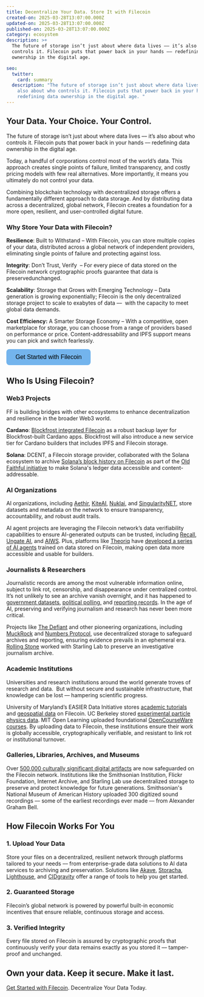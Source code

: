 ```yaml
---
title: Decentralize Your Data. Store It with Filecoin
created-on: 2025-03-28T13:07:00.000Z
updated-on: 2025-03-28T13:07:00.000Z
published-on: 2025-03-28T13:07:00.000Z
category: ecosystem
description: >+
  The future of storage isn’t just about where data lives –– it’s also about who
  controls it. Filecoin puts that power back in your hands –– redefining data
  ownership in the digital age. 

seo:
  twitter:
    card: summary
  description: "The future of storage isn’t just about where data lives –– it’s
    also about who controls it. Filecoin puts that power back in your hands ––
    redefining data ownership in the digital age. "
---
```

## Your Data. Your Choice. Your Control.

The future of storage isn’t just about where data lives –– it’s also about who controls it. Filecoin puts that power back in your hands –– redefining data ownership in the digital age. 

Today, a handful of corporations control most of the world’s data. This approach creates single points of failure, limited transparency, and costly pricing models with few real alternatives. More importantly, it means you ultimately do not control your data. 

Combining blockchain technology with decentralized storage offers a fundamentally different approach to data storage. And by distributing data across a decentralized, global network, Filecoin creates a foundation for a more open, resilient, and user-controlled digital future.

### Why Store Your Data with Filecoin?

**Resilience**: Built to Withstand – With Filecoin, you can store multiple copies of your data, distributed across a global network of independent providers, eliminating single points of failure and protecting against loss. 

**Integrity**: Don’t Trust, Verify  – For every piece of data stored on the Filecoin network cryptographic proofs guarantee that data is preservedunchanged.

**Scalability**: Storage that Grows with Emerging Technology – Data generation is growing exponentially; Filecoin is the only decentralized storage project to scale to exabytes of data ––  with the capacity to meet global data demands.

**Cost Efficiency:** A Smarter Storage Economy – With a competitive, open marketplace for storage, you can choose from a range of providers based on performance or price. Content-addressability and IPFS support means you can pick and switch fearlessly. 


<a href="mailto:sales@fil.org" style="
    display: inline-block; 
    background-color: #73B4ED; 
    color: black; 
    text-decoration: none; 
    padding: 12px 24px; 
    font-family: Archivo, sans-serif; 
    font-size: 16px; 
    border-radius: 8px; 
    transition: background 0.3s;">
    Get Started with Filecoin
</a>


## Who Is Using Filecoin?

### Web3 Projects 

FF is building bridges with other ecosystems to enhance decentralization and resilience in the broader Web3 world.

**Cardano**: [Blockfrost integrated Filecoin](https://fil.org/blog/blockfrost-and-filecoin-foundation-collaborate-to-enhance-the-decentralization-of-cardano-data) as a robust backup layer for Blockfrost-built Cardano apps. Blockfrost will also introduce a new service tier for Cardano builders that includes IPFS and Filecoin storage. 

**Solana**: DCENT, a Filecoin storage provider, collaborated with the Solana ecosystem to archive [Solana’s block history on Filecoin](https://destor.com/resources/news/solana-integrates-filecoin) as part of the [Old Faithful initiative](https://docs.triton.one/project-yellowstone/old-faithful-historical-archive/old-faithful-public-report) to make Solana's ledger data accessible and content-addressable. 

### AI Organizations

AI organizations, including [Aethir](https://fil.org/ecosystem-explorer/aethir), [KiteAI](https://fil.org/ecosystem-explorer/kite-ai), [Nuklai](https://fil.org/ecosystem-explorer/nuklai), and [SingularityNET](https://singularitynet.io/), store datasets and metadata on the network to ensure transparency, accountability, and robust audit trails.

AI agent projects are leveraging the Filecoin network’s data verifiability capabilities to ensure AI-generated outputs can be trusted, including [Recall](https://recall.network/), [Ungate AI](https://fil.org/ecosystem-explorer/ungate), and [AIWS](https://fil.org/ecosystem-explorer/aiws). Plus, platforms like [Theoriq](https://www.theoriq.ai/) have [developed a series of AI agents](https://mirror.xyz/0xbCAa90C8bA95b3ba6C8Aa6900a92FE70b97E5eF7/y8zj9hbr6ZEES9V9bMtqyzEBm0osh5ivoSBEYVN3mkI) trained on data stored on Filecoin, making open data more accessible and usable for builders. 

### Journalists & Researchers

Journalistic records are among the most vulnerable information online, subject to link rot, censorship, and disappearance under centralized control. It’s not unlikely to see an archive vanish overnight, and it has happened to [government datasets](https://cyber.harvard.edu/story/2025-01/archivists-work-identify-and-save-thousands-datasets-disappearing-datagov), [political polling,](https://www.theguardian.com/us-news/2025/mar/05/abc-news-538-shut-down) and [reporting records](https://www.rollingstone.com/music/music-news/mtv-news-saved-internet-archive-1235051776/). In the age of AI, preserving and verifying journalism and research has never been more critical. 

Projects like [The Defiant](https://thedefiant.io/news/defi/the-defiant-to-preserve-article-archives-on-filecoin) and other pioneering organizations, including [MuckRock](https://www.muckrock.com/news/archives/2024/sep/11/featured-add-on-push-to-ipfs-filecoin/) and [Numbers Protocol](https://votetw2024.numbersprotocol.io/En), use decentralized storage to safeguard archives and reporting, ensuring evidence prevails in an ephemeral era. [Rolling Stone](https://investigation.rollingstone.com/dj-photo-war-crimes-bosnia/) worked with Starling Lab to preserve an investigative journalism archive. 

### Academic Institutions 

Universities and research institutions around the world generate troves of research and data.  But without secure and sustainable infrastructure, that knowledge can be lost –– hampering scientific progress. 

University of Maryland’s EASIER Data Initiative stores [academic tutorials](https://easierdata.org/notebooks/accessing-gedi-data) and [geospatial data](https://easierdata.org/updates/2024/2024-12-6-crop-classification-on-dweb) on Filecoin. UC Berkeley stored [experimental particle physics data](https://physics.berkeley.edu/news-events/news/seal-storage-technology-partners-with-orebi-gann-group). MIT Open Learning uploaded foundational [OpenCourseWare courses](https://fil.org/blog/flickr-foundation-internet-archive-and-other-leading-organizations-leverage-filecoin-to-safeguard-cultural-heritage). By uploading data to Filecoin, these institutions ensure their work is globally accessible, cryptographically verifiable, and resistant to link rot or institutional turnover. 

### Galleries, Libraries, Archives, and Museums

Over [500,000 culturally significant digital artifacts](https://fil.org/blog/flickr-foundation-internet-archive-and-other-leading-organizations-leverage-filecoin-to-safeguard-cultural-heritage) are now safeguarded on the Filecoin network. Institutions like the Smithsonian Institution, Flickr Foundation, Internet Archive, and Starling Lab use decentralized storage to preserve and protect knowledge for future generations. Smithsonian's National Museum of American History uploaded 300 digitized sound recordings –– some of the earliest recordings ever made –– from Alexander Graham Bell.  

## How Filecoin Works For You

### 1. Upload Your Data

Store your files on a decentralized, resilient network through platforms tailored to your needs –– from enterprise-grade data solutions to AI data services to archiving and preservation. Solutions like [Akave](https://www.akave.ai/), [Storacha](https://storacha.network/), [Lighthouse](https://lighthouse.storage/), and [CIDgravity](https://www.cidgravity.com/) offer a range of tools to help you get started.

### 2. Guaranteed Storage

Filecoin’s global network is powered by powerful built-in economic incentives that ensure reliable, continuous storage and access.

### 3. Verified Integrity 

Every file stored on Filecoin is assured by cryptographic proofs that continuously verify your data remains exactly as you stored it –– tamper-proof and unchanged. 

## Own your data. Keep it secure. Make it last.

[Get Started with Filecoin](sales@fil.org). Decentralize Your Data Today.
